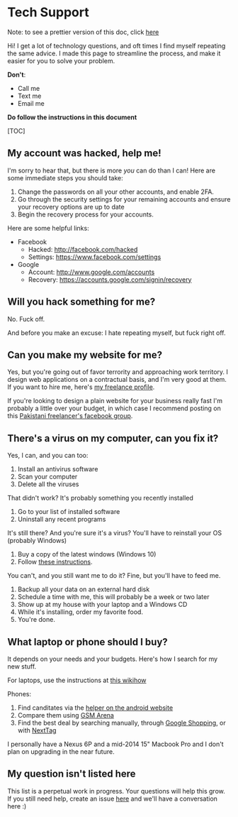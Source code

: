 # Tech Support

Note: to see a prettier version of this doc, click [here](https://stackedit.io/viewer#!url=https://raw.githubusercontent.com/amingilani/tech-support/master/README.md)

Hi! I get a lot of technology questions, and oft times I find
myself repeating the same advice. I made this page to streamline
the process, and make it easier for you to solve your problem.

**Don't**:
* Call me
* Text me
* Email me

**Do follow the instructions in this document**

[TOC]


## My account was hacked, help me!

I'm sorry to hear that, but there is more *you* can do than I can!
Here are some immediate steps you should take:

1. Change the passwords on all your other accounts, and enable 2FA.
2. Go through the security settings for your remaining accounts and ensure your recovery options are up to date
3. Begin the recovery process for your accounts.

Here are some helpful links:

* Facebook
  - Hacked: http://facebook.com/hacked
  - Settings: https://www.facebook.com/settings
* Google
  - Account: http://www.google.com/accounts
  - Recovery: https://accounts.google.com/signin/recovery

## Will you hack something for me?

No. Fuck off.

And before you make an excuse: I hate repeating myself, but fuck right off.

## Can you make my website for me?

Yes, but you're going out of favor terrority and approaching work territory. I
design web applications on a contractual basis, and I'm very good at them. If
you want to hire me, here's [my freelance profile](https://www.toptal.com/resume/amin-shah-gilani#contract-just-respected-software-architects).

If you're looking to design a plain website for your business really fast I'm probably
a little over your budget, in which case I recommend posting on this [Pakistani freelancer's facebook group](https://www.facebook.com/groups/freelancers.pakistan/).

## There's a virus on my computer, can you fix it?

Yes, I can, and you can too:

1. Install an antivirus software
2. Scan your computer
3. Delete all the viruses

That didn't work? It's probably something you recently installed

1. Go to your list of installed software
2. Uninstall any recent programs

It's still there? And you're sure it's a virus? You'll have to reinstall your OS (probably Windows)

1. Buy a copy of the latest windows (Windows 10)
2. Follow [these instructions](https://www.howtogeek.com/197559/how-to-install-windows-10-on-your-pc/).

You can't, and you still want me to do it? Fine, but you'll have to feed me.

1. Backup all your data on an external hard disk
2. Schedule a time with me, this will probably be a week or two later
3. Show up at my house with your laptop and a Windows CD
4. While it's installing, order my favorite food.
5. You're done.

## What laptop or phone should I buy?

It depends on your needs and your budgets. Here's how I search for my new stuff.

For laptops, use the instructions at [this wikihow](http://www.wikihow.com/Choose-a-Laptop)

Phones:

1. Find canditates via the [helper on the android website](https://www.android.com/phones/whichphone)
2. Compare them using [GSM Arena](http://www.gsmarena.com/)
3. Find the best deal by searching manually, through [Google Shopping](https://www.google.com/shopping?hl=en), or with [NextTag](https://www.nextag.com/)

I personally have a Nexus 6P and a mid-2014 15" Macbook Pro and I don't plan on upgrading in the near future.

## My question isn't listed here

This list is a perpetual work in progress. Your questions will help this grow. If you still need
help, create an issue [here](https://github.com/amingilani/tech-support/issues/new) and we'll have a conversation here :)
